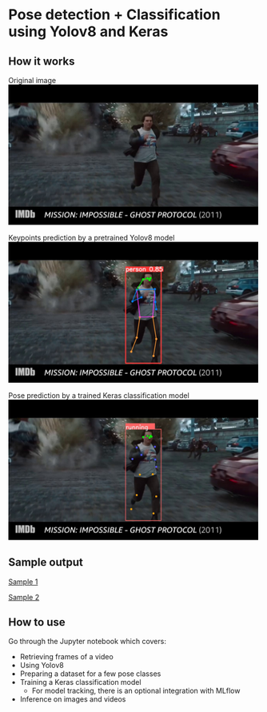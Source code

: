 
# Pose detection + Classification using Yolov8 and Keras


## How it works

Original image <br>
<img src="files/original_image.jpg" width="500px">

Keypoints prediction by a pretrained Yolov8 model <br>
<img src="files/yolov8_prediction.jpg" width="500px">

Pose prediction by a trained Keras classification model <br>
<img src="files/processed_image.jpg" width="500px">


## Sample output

[Sample 1](./files/tom_cruise_processed.gif)

[Sample 2](./files/graham_norton_processed.gif)

## How to use

Go through the Jupyter notebook which covers:
- Retrieving frames of a video
- Using Yolov8
- Preparing a dataset for a few pose classes
- Training a Keras classification model
    - For model tracking, there is an optional integration with MLflow
- Inference on images and videos